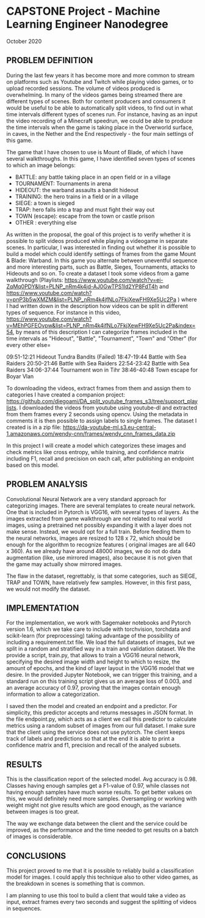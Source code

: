 # CAPSTONE Project - Machine Learning Engineer Nanodegree

October 2020

## PROBLEM DEFINITION


During the last few years it has become more and more common to stream on platforms such as Youtube and Twitch while playing video games, or to upload recorded sessions. The volume of videos produced is overwhelming. In many of the videos games being streamed there are different types of scenes. Both for content producers and consumers it would be useful to be able to automatically split videos, to find out in what time intervals different types of scenes run. For instance, having as an input the video recording of a Minecraft speedrun, we could be able to produce the time intervals when the game is taking place in the Overworld surface, in caves, in the Nether and the End respectively - the four main settings of this game.

The game that I have chosen to use is Mount of Blade, of which I have several walkthroughs. In this game, I have identified seven types of scenes to which an image belongs:

* BATTLE: any battle taking place in an open field or in a village 
* TOURNAMENT: Tournaments in arena 
* HIDEOUT: the warband assaults a bandit hideout 
* TRAINING: the hero trains in a field or in a village 
* SIEGE: a town is sieged 
* TRAP: hero falls into a trap and must fight their way out 
* TOWN (escape): escape from the town or castle prison 
* OTHER : everything else 

As written in the proposal, the goal of this project is to verify whether it is possible to split videos produced while playing a videogame in separate scenes. In particular, I was interested in finding out whether it is possible to build a model which could identify settings of frames from the game Mount & Blade: Warband. In this game you alternate between uneventful sequence and more interesting parts, such as Battle, Sieges, Tournaments, attacks to Hideouts and so on.
To create a dataset I took some videos from a game walkthrough (Playlists: https://www.youtube.com/watch?v=ei-ZqMq0PDY&list=PLNP_nRm4k4jd-AJ0GwTPS1ld2YP8FdT4h and https://www.youtube.com/watch?v=pnP3b5wXMZM&list=PLNP_nRm4k4jfNLo7FkjXewFH9Xe5Uc2Pa ) where I had written down in the description how videos can be split in different types of sequence.
For instance in this video, https://www.youtube.com/watch?v=MEhPGFEOvpw&list=PLNP_nRm4k4jfNLo7FkjXewFH9Xe5Uc2Pa&index=54, by means of this description I can categorize frames included in the time intervals as "Hideout", "Battle", "Tournament", "Town" and "Other" (for every other else=


09:51-12:21 Hideout Tundra Bandits (Failed)
18:47-19:44 Battle with Sea Raiders
20:50-21:46 Battle with Sea Raiders
22:54-23:42 Battle with Sea Raiders
34:06-37:44 Tournament won in Tihr
38:46-40:48 Town escape for Boyar Vlan 

To downloading the videos, extract frames from them and assign them to categories I have created a companion project:
https://github.com/diegoami/DA_split_youtube_frames_s3/tree/support_playlists. I downloaded the videos from youtube using 
youtube-dl and extracted from them frames every 2 seconds using opencv. Using the metadata in comments it is then possible to assign labels to single frames.
The dataset I created is in a zip file: https://da-youtube-ml.s3.eu-central-1.amazonaws.com/wendy-cnn/frames/wendy_cnn_frames_data.zip

In this project I will create a model which categorizes these images and check metrics like cross entropy, while training, and confidence matrix including F1, recall and precision on each call, after publishing an endpoint based on this model.

## PROBLEM ANALYSIS

Convolutional Neural Network are a very standard approach for categorizing images. There are several templates to create neural network. One that is included in Pytorch is VGG16, with several types of layers. 
As the images extracted from game walkthrough are not related to real world images, using a pretrained net possibly expanding it with a layer does not make sense. Instead, we would opt for a full train.
Before feeding them to the neural networks, images are resized to 128 x 72, which should be enough for the algorithm to recognize features ( original images are all 640 x 360). As we already have around 48000 images, we do not do data augmentation (like, use mirrored images), also because it is not given that the game may actually show mirrored images.

The flaw in the dataset, regrettably, is that some categories, such as SIEGE, TRAP and TOWN, have relatively few samples. However, in this first pass, we would not modify the dataset. 

## IMPLEMENTATION

For the implementation, we work with Sagemaker notebooks and Pytorch version 1.6, which we take care to include with torchvision, torchdata and scikit-learn (for preprocessing) taking advantage of the possibility of including a requirement.txt file.
We load the full datasets of images, but we split in a random and stratified way in a train and validation dataset. We the provide a script, train.py, that allows to train a VGG16 neural network, specifying the desired image width and height to which to resize, the amount of epochs, and the kind of layer layout in the VGG16 model that we desire.
In the provided Jupyter Notebook, we can trigger this training, and a standard run on this training script gives us an average loss of 0.003, and an average accuracy of 0.97, proving that the images contain enough information to allow a categorization.

I saved then the model and created an endpoint and a predictor. For simplicity, this predictor accepts and returns messages in JSON format. In the file endpoint.py, which acts as a client we call this predictor to calculate metrics using a random subset of images from our full dataset. I make sure that the client using the service does not use pytorch. 
The client keeps track of labels and predictions so that at the end it is able to print a confidence matrix and f1, precision and recall of the analyed subsets.

## RESULTS

This is the classification report of the selected model. Avg accuracy is 0.98. Classes having enough samples get a F1-value of 0.97, while classes not having enough samples have much worse results. To get better values on this, we would definitely need more samples. Oversampling or working with weight might not give results which are good enough, as the variance between images is too great. 	

The way we exchange data between the client and the service could be improved, as the performance and the time needed to get results on a batch of images is considerable.
 
## CONCLUSIONS

This project proved to me that it is possible to reliably build a classification model for images. I could apply this technique also to other video games, as the breakdown in scenes is something that is common.

I am planning to use this tool to build a client that would take a video as input, extract frames every two seconds and suggest the splitting of videos in sequences. 


